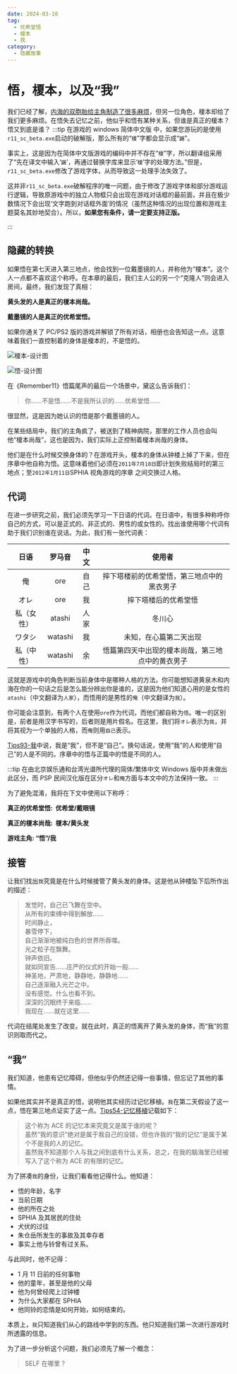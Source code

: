 ```yaml
---
date: 2024-03-10
tag:
  - 优希堂悟
  - 榎本
  - 我
category:
  - 隐藏故事
---
```


# 悟，榎本，以及“我”

我们已经了解，[内海的双胞胎给主角制造了很多麻烦](/posts/转移现象/阿尔法和欧米茄)，但另一位角色，榎本却给了我们更多麻烦。在悟失去记忆之前，他似乎和悟有某种关系，但谁是真正的榎本？悟又到底是谁？
:::tip
在游戏的 windows 简体中文版 中，如果您游玩的是使用`r11_sc_beta.exe`启动的破解版，那么所有的“`榎`”字都会显示成“`鼷`”。

事实上，这是因为在简体中文版游戏的编码中并不存在“`榎`”字，所以翻译组采用了“先在译文中输入‘`鼷`’，再通过替换字库来显示‘`榎`’字的处理方法。”但是，`r11_sc_beta.exe`修改了游戏字体，从而导致这一处理手法失效了。

这并非`r11_sc_beta.exe`破解程序的唯一问题，由于修改了游戏字体和部分游戏运行逻辑，导致原游戏中的独立人物框只会出现在游戏对话框的最前面，并且在极少数情况下会出现‘文字跑到对话框外面’的情况（虽然这种情况的出现位置和游戏主题莫名其妙地契合）。所以，**如果您有条件，请一定要支持正版。**

:::

## 隐藏的转换

如果悟在第七天进入第三地点，他会找到一位戴墨镜的人，并称他为“榎本”。这个人一点都不喜欢这个称呼。在本章的最后，我们主人公的另一个“克隆人”则会进入房间，最终，我们发现了真相：

**黄头发的人是真正的榎本尚哉。**

**戴墨镜的人是真正的优希堂悟。**

如果你通关了 PC/PS2 版的游戏并解锁了所有对话，相册也会告知这一点。这意味着我们一直控制着的身体是榎本的，不是悟的。

![榎本-设计图](/images/榎本-设计图.webp)

![悟-设计图](/images/悟-设计图.webp)

在《Remember11》悟篇尾声的最后一个场景中，黛这么告诉我们：

> 你……不是悟……不是我所认识的……优希堂悟……

很显然，这是因为她认识的悟是那个戴墨镜的人。

在某些结局中，我们的主角疯了，被送到了精神病院，那里的工作人员也会叫他“榎本尚哉”，这也是因为，我们实际上正控制着榎本尚哉的身体。

他们是在什么时候交换身体的？在游戏开头，榎本的身体从钟楼上掉了下来，但在序章中他自称为悟。这意味着他们必须在`2011年7月18日`即计划失败结局时的第三地点；至`2012年1月11日`SPHIA 视角游戏的序章 之间交换过人格。

## 代词

在进一步研究之前，我们必须先学习一下日语的代词。在日语中，有很多种称呼你自己的方式，可以是正式的、非正式的、男性的或女性的。找出谁使用哪个代词有助于我们识别谁在说话。为此，我们有一张代词表：

|    日语    | 罗马音  | 中文 |                      使用者                      |
| :--------: | :-----: | :--: | :----------------------------------------------: |
|     俺     |   ore   | 自己 |    摔下塔楼前的优希堂悟，第三地点中的黑衣男子    |
|    オレ    |   ore   |  我  |               摔下塔楼后的优希堂悟               |
| 私（女性） | atashi  | 人家 |                      冬川心                      |
|   ワタシ   | watashi |  我  |              未知，在心篇第二天出现              |
| 私（中性） | watashi |  余  | 悟篇第四天中出现的榎本尚哉，第三地点中的黄衣男子 |

这就是游戏中的角色判断当前身体中是哪种人格的方法。你可能想知道黄泉木和内海在你的一句话之后是怎么能分辨出你是谁的，这是因为他们知道心用的是女性的`atashi`（中文翻译为`人家`），而悟用的是男性的`俺`（中文翻译为`我`）。

你可能会注意到，有两个人在使用`ore`作为代词，而他们都自称为`悟`。唯一的区别是，前者是用汉字书写的，后者则是用片假名。在这里，我们将`オレ`表示为`我`，并将其视为一个单独的人格，而`俺`则用`自己`表示。

[Tips93-我](/data/剧情资料/全Tips一览.md#_93-我)中说，我是“我”，但不是“自己”。换句话说，使用“我”的人和使用“自己”的人是不同的。序章中的悟与正篇中的悟是不同的人。

:::tip
在由北京娱乐通和台湾光谱所代理的简体/繁体中文 Windows 版中并未做出此区分，而 PSP 民间汉化版在区分`オレ`和`俺`方面与本文中的方法保持一致。
:::

为了避免混淆，我将在下文中使用以下称呼：

**真正的优希堂悟:  优希堂/戴眼镜**

**真正的榎本尚哉:  榎本/黄头发**

**游戏主角: “悟”/我**

## 接管

让我们找出`我`究竟是在什么时候接管了黄头发的身体。这是他从钟楼坠下后所作出的描述：

> 发觉时，自己已飞舞在空中。<br/>
> 从所有的束缚中得到解放……<br/>
> 时间静止，<br/>
> 暴雪停下，<br/>
> 自己渐渐地被纯白色的世界所吞噬。<br/>
> 光之粒子在飘舞。<br/>
> 钟声依旧。<br/>
> 就如同宣告……庄严的仪式的开始一般……<br/>
> 神圣地，严肃地，静静地，静静地……<br/>
> 自己逐渐融入光芒之中。<br/>
> 没有感觉。什么也看不到。<br/>
> 深深的沉眠终于来临……<br/>
> 我现在……就在这里……

代词在结尾处发生了改变。就在此时，真正的悟离开了黄头发的身体，而“我”的意识则取而代之。

## “我”

我们知道，他患有记忆障碍，但他似乎仍然还记得一些事情，但忘记了其他的事情。

如果他其实并不是真正的悟，说明他其实经历过记忆移植。`我`在第二天假设了这一点，悟在第三地点证实了这一点。[Tips54-记忆移植](/data/剧情资料/全Tips一览.md#_54-记忆移植)记载如下：

> 这个称为 ACE 的记忆本来究竟又是属于谁的呢？<br/>
> 虽然“我的意识”绝对是属于我自己的没错，但也许我的“我的记忆”是属于某个不是我的人的记忆。<br/>
> 虽然我不知道那个人与我之间到底有什么关系，总之，在我的脑海里已经被写入了这个称为 ACE 的有限的记忆。

为了拼凑`我`的身份，让我们看看他记得什么。他知道：

- 悟的年龄，名字
- 当前日期
- 他的所在之处
- SPHIA 及其居民的住处
- 犬伏的过往
- 朱仓岳所发生的事故及其幸存者
- 事实上他与铃曾有过关系。

与此同时，他不记得：

- 1 月 11 日前的任何事物
- 他的童年，甚至是他的父母
- 他为何曾经爬上过钟楼
- 为什么大家都在 SPHIA
- 他同铃的恋情是如何开始，如何结束的。

本质上，`我`只知道我们从心的路线中学到的东西。他只知道我们第一次进行游戏时所透露的信息。

为了进一步分析这个问题，我们必须先了解一个概念：

> SELF 在哪里？
